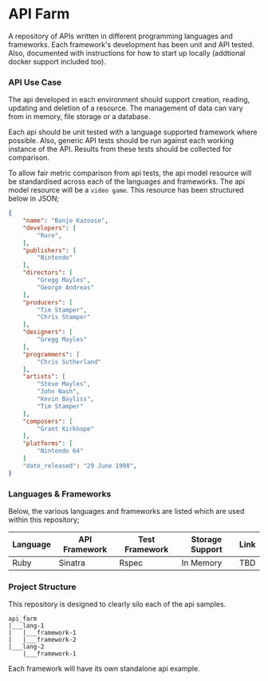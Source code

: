 # API Farm

A repository of APIs written in different programming languages and frameworks. Each framework's development has been unit and API tested. Also, documented with instructions for how to start up locally (addtional docker support included too).

### API Use Case

The api developed in each environment should support creation, reading, updating and deletion of a resource. The management of data can vary from in memory, file storage or a database.

Each api should be unit tested with a language supported framework where possible. Also, generic API tests should be run against each working instance of the API. Results from these tests should be collected for comparison.

To allow fair metric comparison from api tests, the api model resource will be standardised across each of the languages and frameworks. The api model resource will be a `video game`. This resource has been structured below in JSON;

```json
{
    "name": "Banjo Kazooie",
    "developers": [
        "Rare",
    ],
    "publishers": [
        "Nintendo"
    ],
    "directors": [
        "Gregg Mayles",
        "George Andreas"
    ],
    "producers": [
        "Tim Stamper",
        "Chris Stamper"
    ],
    "designers": [
        "Gregg Mayles"
    ],
    "programmers": [
        "Chris Sutherland"
    ],
    "artists": [
        "Steve Mayles",
        "John Nash",
        "Kevin Bayliss",
        "Tim Stamper"
    ],
    "composers": [
        "Grant Kirkhope"
    ],
    "platforms": [
        "Nintendo 64"
    ]
    "date_released": "29 June 1998",  
}
```

### Languages & Frameworks

Below, the various languages and frameworks are listed which are used within this repository;

| Language | API Framework | Test Framework | Storage Support | Link |
| -------- | ------------- | -------------- | --------------- | ---- |
| Ruby     | Sinatra       | Rspec          | In Memory       | TBD  |

### Project Structure

This repository is designed to clearly silo each of the api samples.

```
api_farm
|___lang-1
|   |___framework-1
|   |___framework-2
|___lang-2
    |___framework-1
```

Each framework will have its own standalone api example.